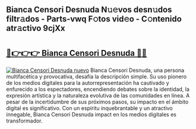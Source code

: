 ## Bianca Censori Desnuda N𝚞𝚎vos desn𝚞dos filtr𝚊dos - Parts-vwq F𝚘tos vid𝚎o - C𝚘ntenido atr𝚊ctivo 9cjXx

# <h2><a href="http://mb5ld8h.tromn.icu/?c=Bianca+Censori+Desnuda">🔗👉👉👉 Bianca Censori Desnuda 🔗🔗</a></h2>

[![Bianca Censori Desnuda nuevo](https://i.imgur.com/pEAQMta.gif)](http://mb5ld8h.tromn.icu/?c=Bianca+Censori+Desnuda)
Bianca Censori Desnuda, una persona multifacética y provocativa, desafía la descripción simple. Su uso pionero de los medios digitales para la autorrepresentación ha cautivado y enfurecido a los espectadores, encendiendo debates sobre la identidad, la expresión artística y la naturaleza evolutiva de las comunidades en línea. A pesar de la incertidumbre de sus próximos pasos, su impacto en el ámbito digital es significativo. Con un espíritu inquebrantable y un atractivo innegable, Bianca Censori Desnuda impact en los medios digitales es transformador.
